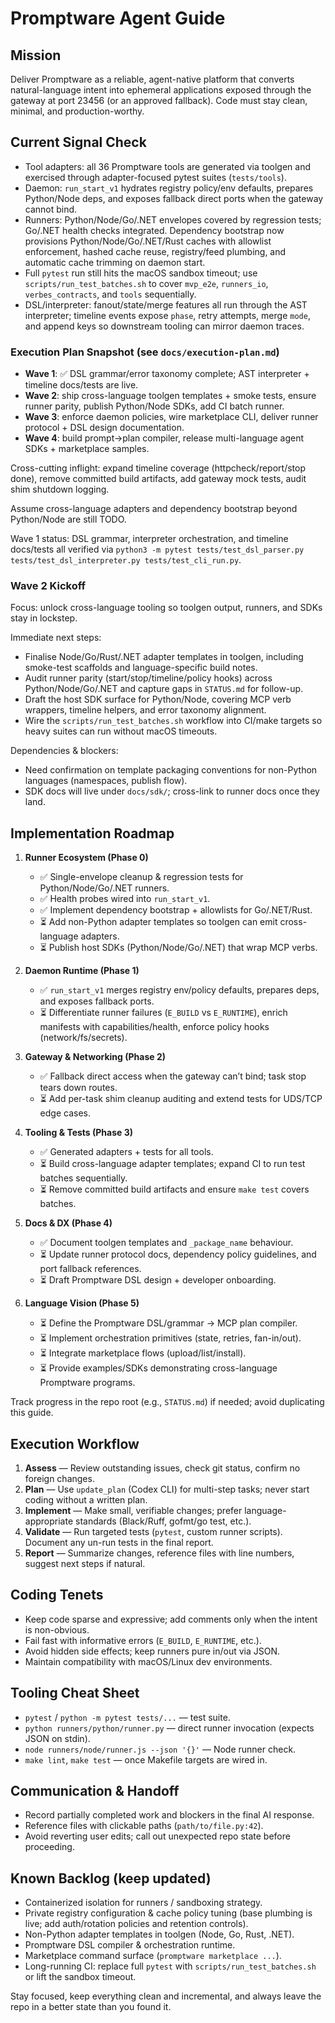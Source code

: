 # Promptware Agent Guide

## Mission
Deliver Promptware as a reliable, agent-native platform that converts natural-language intent into ephemeral applications exposed through the gateway at port 23456 (or an approved fallback). Code must stay clean, minimal, and production-worthy.

## Current Signal Check
- Tool adapters: all 36 Promptware tools are generated via toolgen and exercised through adapter-focused pytest suites (`tests/tools`).
- Daemon: `run_start_v1` hydrates registry policy/env defaults, prepares Python/Node deps, and exposes fallback direct ports when the gateway cannot bind.
- Runners: Python/Node/Go/.NET envelopes covered by regression tests; Go/.NET health checks integrated. Dependency bootstrap now provisions Python/Node/Go/.NET/Rust caches with allowlist enforcement, hashed cache reuse, registry/feed plumbing, and automatic cache trimming on daemon start.
- Full `pytest` run still hits the macOS sandbox timeout; use `scripts/run_test_batches.sh` to cover `mvp_e2e`, `runners_io`, `verbes_contracts`, and `tools` sequentially.
- DSL/interpreter: fanout/state/merge features all run through the AST interpreter; timeline events expose `phase`, retry attempts, merge `mode`, and append keys so downstream tooling can mirror daemon traces.

### Execution Plan Snapshot (see `docs/execution-plan.md`)
- **Wave 1**: ✅ DSL grammar/error taxonomy complete; AST interpreter + timeline docs/tests are live.
- **Wave 2**: ship cross-language toolgen templates + smoke tests, ensure runner parity, publish Python/Node SDKs, add CI batch runner.
- **Wave 3**: enforce daemon policies, wire marketplace CLI, deliver runner protocol + DSL design documentation.
- **Wave 4**: build prompt→plan compiler, release multi-language agent SDKs + marketplace samples.

Cross-cutting inflight: expand timeline coverage (httpcheck/report/stop done), remove committed build artifacts, add gateway mock tests, audit shim shutdown logging.

Assume cross-language adapters and dependency bootstrap beyond Python/Node are still TODO.

Wave 1 status: DSL grammar, interpreter orchestration, and timeline docs/tests all verified via `python3 -m pytest tests/test_dsl_parser.py tests/test_dsl_interpreter.py tests/test_cli_run.py`.

### Wave 2 Kickoff

Focus: unlock cross-language tooling so toolgen output, runners, and SDKs stay in lockstep.

Immediate next steps:
- Finalise Node/Go/Rust/.NET adapter templates in toolgen, including smoke-test scaffolds and language-specific build notes.
- Audit runner parity (start/stop/timeline/policy hooks) across Python/Node/Go/.NET and capture gaps in `STATUS.md` for follow-up.
- Draft the host SDK surface for Python/Node, covering MCP verb wrappers, timeline helpers, and error taxonomy alignment.
- Wire the `scripts/run_test_batches.sh` workflow into CI/make targets so heavy suites can run without macOS timeouts.

Dependencies & blockers:
- Need confirmation on template packaging conventions for non-Python languages (namespaces, publish flow).
- SDK docs will live under `docs/sdk/`; cross-link to runner docs once they land.

## Implementation Roadmap
1. **Runner Ecosystem (Phase 0)**
   - ✅ Single-envelope cleanup & regression tests for Python/Node/Go/.NET runners.
   - ✅ Health probes wired into `run_start_v1`.
   - ✅ Implement dependency bootstrap + allowlists for Go/.NET/Rust.
   - ⏳ Add non-Python adapter templates so toolgen can emit cross-language adapters.
   - ⏳ Publish host SDKs (Python/Node/Go/.NET) that wrap MCP verbs.

2. **Daemon Runtime (Phase 1)**
   - ✅ `run_start_v1` merges registry env/policy defaults, prepares deps, and exposes fallback ports.
   - ⏳ Differentiate runner failures (`E_BUILD` vs `E_RUNTIME`), enrich manifests with capabilities/health, enforce policy hooks (network/fs/secrets).

3. **Gateway & Networking (Phase 2)**
   - ✅ Fallback direct access when the gateway can’t bind; task stop tears down routes.
   - ⏳ Add per-task shim cleanup auditing and extend tests for UDS/TCP edge cases.

4. **Tooling & Tests (Phase 3)**
   - ✅ Generated adapters + tests for all tools.
   - ⏳ Build cross-language adapter templates; expand CI to run test batches sequentially.
   - ⏳ Remove committed build artifacts and ensure `make test` covers batches.

5. **Docs & DX (Phase 4)**
   - ✅ Document toolgen templates and `_package_name` behaviour.
   - ⏳ Update runner protocol docs, dependency policy guidelines, and port fallback references.
   - ⏳ Draft Promptware DSL design + developer onboarding.

6. **Language Vision (Phase 5)**
   - ⏳ Define the Promptware DSL/grammar → MCP plan compiler.
   - ⏳ Implement orchestration primitives (state, retries, fan-in/out).
   - ⏳ Integrate marketplace flows (upload/list/install).
   - ⏳ Provide examples/SDKs demonstrating cross-language Promptware programs.

Track progress in the repo root (e.g., `STATUS.md`) if needed; avoid duplicating this guide.

## Execution Workflow
1. **Assess** — Review outstanding issues, check git status, confirm no foreign changes.
2. **Plan** — Use `update_plan` (Codex CLI) for multi-step tasks; never start coding without a written plan.
3. **Implement** — Make small, verifiable changes; prefer language-appropriate standards (Black/Ruff, gofmt/go test, etc.).
4. **Validate** — Run targeted tests (`pytest`, custom runner scripts). Document any un-run tests in the final report.
5. **Report** — Summarize changes, reference files with line numbers, suggest next steps if natural.

## Coding Tenets
- Keep code sparse and expressive; add comments only when the intent is non-obvious.
- Fail fast with informative errors (`E_BUILD`, `E_RUNTIME`, etc.).
- Avoid hidden side effects; keep runners pure in/out via JSON.
- Maintain compatibility with macOS/Linux dev environments.

## Tooling Cheat Sheet
- `pytest` / `python -m pytest tests/...` — test suite.
- `python runners/python/runner.py` — direct runner invocation (expects JSON on stdin).
- `node runners/node/runner.js --json '{}'` — Node runner check.
- `make lint`, `make test` — once Makefile targets are wired in.

## Communication & Handoff
- Record partially completed work and blockers in the final AI response.
- Reference files with clickable paths (`path/to/file.py:42`).
- Avoid reverting user edits; call out unexpected repo state before proceeding.

## Known Backlog (keep updated)
- Containerized isolation for runners / sandboxing strategy.
- Private registry configuration & cache policy tuning (base plumbing is live; add auth/rotation policies and retention controls).
- Non-Python adapter templates in toolgen (Node, Go, Rust, .NET).
- Promptware DSL compiler & orchestration runtime.
- Marketplace command surface (`promptware marketplace ...`).
- Long-running CI: replace full `pytest` with `scripts/run_test_batches.sh` or lift the sandbox timeout.

Stay focused, keep everything clean and incremental, and always leave the repo in a better state than you found it.
